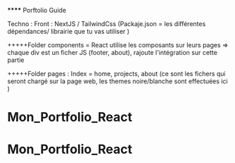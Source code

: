 **\*\*\*\*** Porftolio Guide

Techno :
Front : NextJS / TailwindCss (Packaje.json = les différentes dépendances/ librairie que tu vas utiliser )

+++++Folder components = React utilise les composants sur leurs pages => chaque div est un ficher JS (footer, about), rajoute l'intégration sur cette partie

+++++Folder pages : Index = home, projects, about (ce sont les fichers qui seront chargé sur la page web, les themes noire/blanche sont effectuées ici )
# Mon_Portfolio_React
# Mon_Portfolio_React

